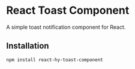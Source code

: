 # React Toast Component

A simple toast notification component for React.

## Installation

```bash
npm install react-hy-toast-component
